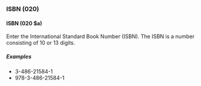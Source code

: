 ### ISBN (020)

#### ISBN (020 $a)
Enter the International Standard Book Number (ISBN). The ISBN is a number consisting of 10 or 13 digits.

##### Examples  
- 3-486-21584-1  
- 978-3-486-21584-1
